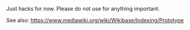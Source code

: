 Just hacks for now.  Please do not use for anything important.

See also: https://www.mediawiki.org/wiki/Wikibase/Indexing/Prototype
